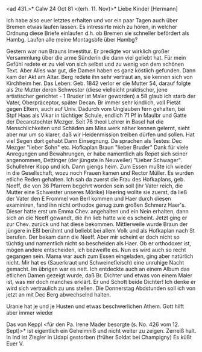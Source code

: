 <ad 431.>* Calw 24 Oct 81
 <(erh. 11. Nov)>*
Liebe Kinder [Hermann]

Ich habe also euer letztes erhalten und vor ein paar Tagen auch über Bremen etwas laufen lassen. Es intressirte mich zu hören, in welcher Ordnung diese Briefe einlaufen d.h. ob Bremen sie schneller befördert als Hambg. Laufen alle meine Montagsbfe über Hambg?

Gestern war nun Brauns Investitur. Er predigte vor wirklich großer Versammlung über die arme Sünderin die dann viel geliebt hat. Für mein Gefühl redete er zu viel von sich selbst und zu wenig von dem schönen Text. Aber Alles war gut, die Damen haben es ganz köstlich gefunden. Dann kam der Akt am Altar. Berg redete ihn sehr vertraut an, sie kennen sich von Kirchheim her. Das Leben: Geb. 1842 verlor er die Mutter 54, darauf folgte als 2te Mutter deren Schwester (diese vielleicht praktischer, jene artistischer gerichtet - 1 Bruder ist Maler geworden) a 58 glaub ich starb der Vater, Oberpräceptor, später Decan. Br immer sehr kindlich, voll Pietät gegen Eltern, auch auf Univ. Dadurch vom Unglauben fern gehalten, bei Stpf Haas als Vikar in tüchtiger Schule, endlich 71 Pf in Maulbr und Gatte der Decanstochter Mezger. Seit 76 theol Lehrer in Basel hat die Menschlichkeiten und Schäden am Miss.werk näher kennen gelernt, sieht aber nur um so klarer, daß wir Heidenmission treiben dürfen und sollen. Hat viel Segen dort gehabt 
Dann Einsegnung. Da sprachen als Testes: Dec Mezger "lieber Sohn" etc. Hofkaplan Braun "lieber Bruder" Dank für viele Anregungen und Bewahrungen, er habe namentlich als Repet sich seiner angenommen, Dettinger (der jüngste in Neuweiler) "Lieber Schwager". Schullehrer Kopp und ich. Dann giengs heim. 
Zum Essen mußte ich wieder in die Gesellschaft, wozu noch Frauen kamen und Rector Müller. Es wurden etliche Reden gehalten. Ich sah da zuerst die Frau des Hofkaplans, geb. Neeff, die von 36 Pfarrern begehrt worden sein soll (ihr Vater reich, die Mutter eine Schwester unseres Mörike) Haering wollte sie zuerst, da ließ der Vater den E Frommel von Berl kommen und Haer durch diesen examiniren, fand ihn nicht orthodox genug zum großen Schmerz Haer's. Dieser hatte erst um Emma Chev. angehalten und ein Nein erhalten, dann sich an die Neeff gewandt, die ihn lieb hatte wie es scheint. Jetzt ging er zur Chev. zurück und hat diese bekommen. Mittlerweile wurde Braun der jüngere in Eßl berühmt und beliebt bei allem Volk und als Hofkaplan nach St berufen. Der bekam dann die Neeff. Aber mir scheint er doch nicht so tüchtig und namentlich nicht so bescheiden als Haer. Ob er orthodoxer ist, mögen andere entscheiden, ich bezweifle es. Nun es wird auch so recht gegangen sein. Mama war auch zum Essen eingeladen, ging aber natürlich nicht. Mir hat es (Sauerkraut und Schweinefleisch) eine unruhige Nacht gemacht. Im übrigen war es nett. Ich entdeckte auch an einem Album das etlichen Damen gezeigt wurde, daß Br. Dichter und etwas von einem Maler ist, was mir doch manches erklärt. Er und Schott beide Dichter! Ich denke er wird sich vertraulich zu uns stellen. Die Donnerstag Abdstunden soll ich von jetzt an mit Dec Berg abwechselnd halten.

Uranie hat je und je Husten und etwas beschwerlichen Athem. Gott hilft aber immer wieder

Das von Keppl <für den Pa. Irene Mader besorgte (s. No. 426 vom 12. Sept)>* ist eigentlich ein Geheimniß und nicht weiter zu zeigen. Zerreiß halt. In Ind ist Ziegler in Udapi gestorben (früher Soldat bei Champigny) 
 Es küßt Euer V.
